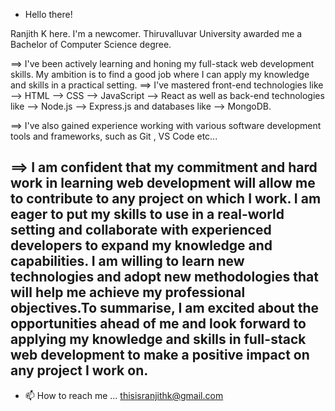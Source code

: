 - Hello there!

Ranjith K here.
I'm a newcomer. Thiruvalluvar University awarded me a Bachelor of Computer Science degree.

==>  I've been actively learning and honing my full-stack web development skills. My ambition is to find a good job where I can apply my knowledge and skills in a practical setting. 
==> I've mastered front-end technologies like 
                              --> HTML
                              --> CSS
                              --> JavaScript
                              --> React
 as well as back-end technologies like 
                              --> Node.js
                              --> Express.js
 and databases like
                              --> MongoDB.

==>  I've also gained experience working with various software development tools and frameworks, such as Git , VS Code etc...

==> I am confident that my commitment and hard work in learning web development will allow me to contribute to any project on which I work. I am eager to put my skills to use in a real-world setting and collaborate with experienced developers to expand my knowledge and capabilities. I am willing to learn new technologies and adopt new methodologies that will help me achieve my professional objectives.To summarise, I am excited about the opportunities ahead of me and look forward to applying my knowledge and skills in full-stack web development to make a positive impact on any project I work on.
- 
- 📫 How to reach me ... thisisranjithk@gmail.com

<!---
ranjith7265/ranjith7265 is a ✨ special ✨ repository because its `README.md` (this file) appears on your GitHub profile.
You can click the Preview link to take a look at your changes.
--->
